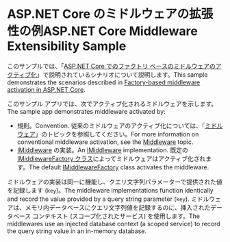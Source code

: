 # <a name="aspnet-core-middleware-extensibility-sample"></a><span data-ttu-id="0b9d2-101">ASP.NET Core のミドルウェアの拡張性の例</span><span class="sxs-lookup"><span data-stu-id="0b9d2-101">ASP.NET Core Middleware Extensibility Sample</span></span>

<span data-ttu-id="0b9d2-102">このサンプルでは、「[ASP.NET Core でのファクトリ ベースのミドルウェアのアクティブ化](https://docs.microsoft.com/aspnet/core/fundamentals/middleware/middleware-extensibility)」で説明されているシナリオについて説明します。</span><span class="sxs-lookup"><span data-stu-id="0b9d2-102">This sample demonstrates the scenarios described in [Factory-based middleware activation in ASP.NET Core](https://docs.microsoft.com/aspnet/core/fundamentals/middleware/middleware-extensibility).</span></span>

<span data-ttu-id="0b9d2-103">このサンプル アプリでは、次でアクティブ化されるミドルウェアを示します。</span><span class="sxs-lookup"><span data-stu-id="0b9d2-103">The sample app demonstrates middleware activated by:</span></span>

* <span data-ttu-id="0b9d2-104">規則。</span><span class="sxs-lookup"><span data-stu-id="0b9d2-104">Convention.</span></span> <span data-ttu-id="0b9d2-105">従来のミドルウェアのアクティブ化については、「[ミドルウェア](https://docs.microsoft.com/aspnet/core/fundamentals/middleware/)」のトピックを参照してください。</span><span class="sxs-lookup"><span data-stu-id="0b9d2-105">For more information on conventional middleware activation, see the [Middleware](https://docs.microsoft.com/aspnet/core/fundamentals/middleware/) topic.</span></span>
* <span data-ttu-id="0b9d2-106">[IMiddleware](https://docs.microsoft.com/dotnet/api/microsoft.aspnetcore.http.imiddleware) の実装。</span><span class="sxs-lookup"><span data-stu-id="0b9d2-106">An [IMiddleware](https://docs.microsoft.com/dotnet/api/microsoft.aspnetcore.http.imiddleware) implementation.</span></span> <span data-ttu-id="0b9d2-107">既定の [IMiddlewareFactory クラス](https://docs.microsoft.com/dotnet/api/microsoft.aspnetcore.http.imiddlewarefactory)によってミドルウェアはアクティブ化されます。</span><span class="sxs-lookup"><span data-stu-id="0b9d2-107">The default [IMiddlewareFactory](https://docs.microsoft.com/dotnet/api/microsoft.aspnetcore.http.imiddlewarefactory) class activates the middleware.</span></span>

<span data-ttu-id="0b9d2-108">ミドルウェアの実装は同一に機能し、クエリ文字列パラメーターで提供された値を記録します (`key`)。</span><span class="sxs-lookup"><span data-stu-id="0b9d2-108">The middleware implementations function identically and record the value provided by a query string parameter (`key`).</span></span> <span data-ttu-id="0b9d2-109">ミドルウェアは、メモリ内データベースにクエリ文字列値を記録するのに、挿入されたデータベース コンテキスト (スコープ化されたサービス) を使用します。</span><span class="sxs-lookup"><span data-stu-id="0b9d2-109">The middlewares use an injected database context (a scoped service) to record the query string value in an in-memory database.</span></span>
